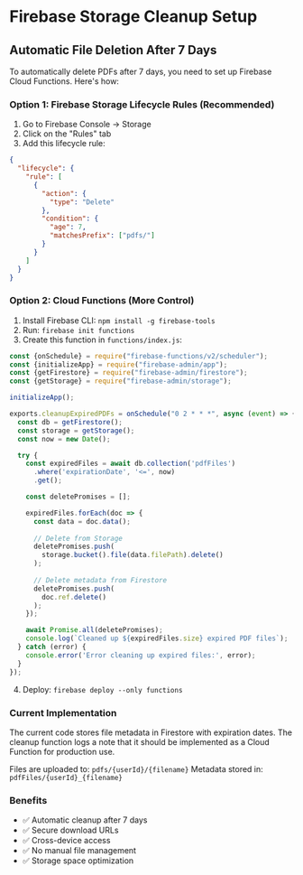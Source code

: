 
# Firebase Storage Cleanup Setup

## Automatic File Deletion After 7 Days

To automatically delete PDFs after 7 days, you need to set up Firebase Cloud Functions. Here's how:

### Option 1: Firebase Storage Lifecycle Rules (Recommended)

1. Go to Firebase Console → Storage
2. Click on the "Rules" tab
3. Add this lifecycle rule:

```json
{
  "lifecycle": {
    "rule": [
      {
        "action": {
          "type": "Delete"
        },
        "condition": {
          "age": 7,
          "matchesPrefix": ["pdfs/"]
        }
      }
    ]
  }
}
```

### Option 2: Cloud Functions (More Control)

1. Install Firebase CLI: `npm install -g firebase-tools`
2. Run: `firebase init functions`
3. Create this function in `functions/index.js`:

```javascript
const {onSchedule} = require("firebase-functions/v2/scheduler");
const {initializeApp} = require("firebase-admin/app");
const {getFirestore} = require("firebase-admin/firestore");
const {getStorage} = require("firebase-admin/storage");

initializeApp();

exports.cleanupExpiredPDFs = onSchedule("0 2 * * *", async (event) => {
  const db = getFirestore();
  const storage = getStorage();
  const now = new Date();

  try {
    const expiredFiles = await db.collection('pdfFiles')
      .where('expirationDate', '<=', now)
      .get();

    const deletePromises = [];

    expiredFiles.forEach(doc => {
      const data = doc.data();
      
      // Delete from Storage
      deletePromises.push(
        storage.bucket().file(data.filePath).delete()
      );
      
      // Delete metadata from Firestore
      deletePromises.push(
        doc.ref.delete()
      );
    });

    await Promise.all(deletePromises);
    console.log(`Cleaned up ${expiredFiles.size} expired PDF files`);
  } catch (error) {
    console.error('Error cleaning up expired files:', error);
  }
});
```

4. Deploy: `firebase deploy --only functions`

### Current Implementation

The current code stores file metadata in Firestore with expiration dates. The cleanup function logs a note that it should be implemented as a Cloud Function for production use.

Files are uploaded to: `pdfs/{userId}/{filename}`
Metadata stored in: `pdfFiles/{userId}_{filename}`

### Benefits

- ✅ Automatic cleanup after 7 days
- ✅ Secure download URLs
- ✅ Cross-device access
- ✅ No manual file management
- ✅ Storage space optimization
